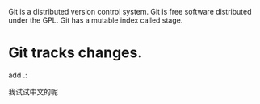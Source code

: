 Git is a distributed version control system.
Git is free software distributed under the GPL.
Git has a mutable index called stage.
# Git tracks changes.
add .:


我试试中文的呢
